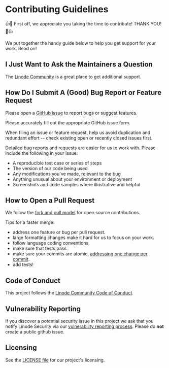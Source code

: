 # Contributing Guidelines

:+1::tada: First off, we appreciate you taking the time to contribute! THANK YOU! :tada::+1:

We put together the handy guide below to help you get support for your work. Read on!  

## I Just Want to Ask the Maintainers a Question

The [Linode Community](https://www.linode.com/community/questions/) is a great place to get additional support.

## How Do I Submit A (Good) Bug Report or Feature Request

Please open a [GitHub issue](https://github.com/linode/splunk-addon-linode/issues/new/choose) to report bugs or suggest features. 

Please accurately fill out the appropriate GitHub issue form.

When filing an issue or feature request, help us avoid duplication and redundant effort -- check existing open or recently closed issues first.

Detailed bug reports and requests are easier for us to work with. Please include the following in your issue:

* A reproducible test case or series of steps
* The version of our code being used
* Any modifications you've made, relevant to the bug
* Anything unusual about your environment or deployment
* Screenshots and code samples where illustrative and helpful

## How to Open a Pull Request

We follow the [fork and pull model](https://opensource.guide/how-to-contribute/#opening-a-pull-request) for open source contributions.

Tips for a faster merge:
 * address one feature or bug per pull request. 
 * large formatting changes make it hard for us to focus on your work.
 * follow language coding conventions.
 * make sure that tests pass.
 * make sure your commits are atomic, [addressing one change per commit](https://chris.beams.io/posts/git-commit/). 
 * add tests!
 
## Code of Conduct

This project follows the [Linode Community Code of Conduct](https://www.linode.com/community/questions/conduct). 

## Vulnerability Reporting

If you discover a potential security issue in this project we ask that you notify Linode Security via our [vulnerability reporting process](https://hackerone.com/linode). Please do **not** create a public github issue.

## Licensing

See the [LICENSE file](/LICENSE) for our project's licensing.
